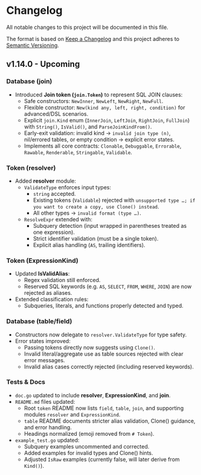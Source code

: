 # Changelog

All notable changes to this project will be documented in this file.

The format is based on [Keep a Changelog](https://keepachangelog.com/)
and this project adheres to [Semantic Versioning](https://semver.org/).

## v1.14.0 - Upcoming

### Database (join)
- Introduced **Join token (`join.Token`)** to represent SQL JOIN clauses:
  - Safe constructors: `NewInner`, `NewLeft`, `NewRight`, `NewFull`.
  - Flexible constructor: `New(kind any, left, right, condition)` for advanced/DSL scenarios.
  - Explicit `join.Kind` enum (`InnerJoin`, `LeftJoin`, `RightJoin`, `FullJoin`) with `String()`, `IsValid()`, and `ParseJoinKindFrom()`.
  - Early-exit validation: invalid kind → `invalid join type (n)`, nil/errored tables, or empty condition → explicit error states.
  - Implements all core contracts: `Clonable`, `Debuggable`, `Errorable`, `Rawable`, `Renderable`, `Stringable`, `Validable`.

### Token (resolver)
- Added **resolver** module:
  - `ValidateType` enforces input types:
    - `string` accepted.
    - Existing tokens (`Validable`) rejected with `unsupported type …; if you want to create a copy, use Clone() instead`.
    - All other types → `invalid format (type …)`.
  - `ResolveExpr` extended with:
    - Subquery detection (input wrapped in parentheses treated as one expression).
    - Strict identifier validation (must be a single token).
    - Explicit alias handling (`AS`, trailing identifiers).

### Token (ExpressionKind)
- Updated **IsValidAlias**:
  - Regex validation still enforced.
  - Reserved SQL keywords (e.g. `AS`, `SELECT`, `FROM`, `WHERE`, `JOIN`) are now rejected as aliases.
- Extended classification rules:
  - Subqueries, literals, and functions properly detected and typed.

### Database (table/field)
- Constructors now delegate to `resolver.ValidateType` for type safety.
- Error states improved:
  - Passing tokens directly now suggests using `Clone()`.
  - Invalid literal/aggregate use as table sources rejected with clear error messages.
  - Invalid alias cases correctly rejected (including reserved keywords).

### Tests & Docs
- `doc.go` updated to include **resolver**, **ExpressionKind**, and **join**.
- `README.md` files updated:
  - Root `token` README now lists `field`, `table`, `join`, and supporting modules `resolver` and `ExpressionKind`.
  - `table` README documents stricter alias validation, Clone() guidance, and error handling.
  - Headings normalized (emoji removed from `# Token`).
- `example_test.go` updated:
  - Subquery examples uncommented and corrected.
  - Added examples for invalid types and Clone() hints.
  - Adjusted `IsRaw` examples (currently false, will later derive from `Kind()`).

